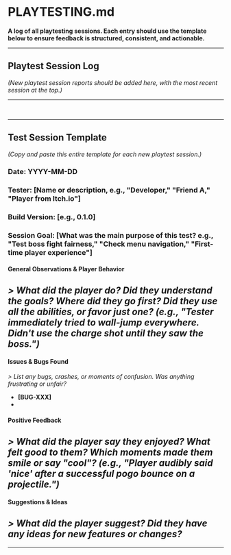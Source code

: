 # PLAYTESTING.md
**A log of all playtesting sessions. Each entry should use the template below to ensure feedback is structured, consistent, and actionable.**

---

## Playtest Session Log

*(New playtest session reports should be added here, with the most recent session at the top.)*

---
<br>

---

## Test Session Template
*(Copy and paste this entire template for each new playtest session.)*

### **Date:** YYYY-MM-DD
### **Tester:** [Name or description, e.g., "Developer," "Friend A," "Player from Itch.io"]
### **Build Version:** [e.g., 0.1.0]
### **Session Goal:** [What was the main purpose of this test? e.g., "Test boss fight fairness," "Check menu navigation," "First-time player experience"]

#### General Observations & Player Behavior
*> What did the player do? Did they understand the goals? Where did they go first? Did they use all the abilities, or favor just one? (e.g., "Tester immediately tried to wall-jump everywhere. Didn't use the charge shot until they saw the boss.")*
- 

#### Issues & Bugs Found
*> List any bugs, crashes, or moments of confusion. Was anything frustrating or unfair?*
- **[BUG-XXX]** 
- 

#### Positive Feedback
*> What did the player say they enjoyed? What felt good to them? Which moments made them smile or say "cool"? (e.g., "Player audibly said 'nice' after a successful pogo bounce on a projectile.")*
- 

#### Suggestions & Ideas
*> What did the player suggest? Did they have any ideas for new features or changes?*
- 

---